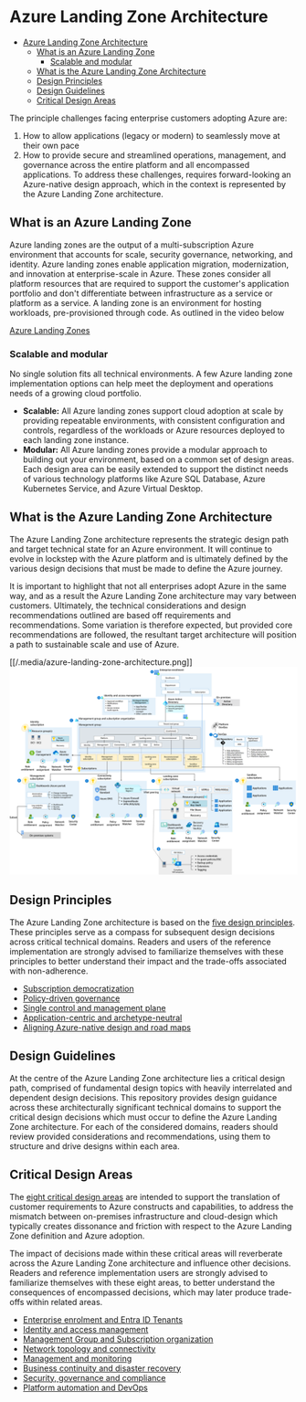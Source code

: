 # Azure Landing Zone Architecture

- [Azure Landing Zone Architecture](#azure-landing-zone-architecture)
  - [What is an Azure Landing Zone](#what-is-an-azure-landing-zone)
    - [Scalable and modular](#scalable-and-modular)
  - [What is the Azure Landing Zone Architecture](#what-is-the-azure-landing-zone-architecture)
  - [Design Principles](#design-principles)
  - [Design Guidelines](#design-guidelines)
  - [Critical Design Areas](#critical-design-areas)

The principle challenges facing enterprise customers adopting Azure are:

1. How to allow applications (legacy or modern) to seamlessly move at their own pace
2. How to provide secure and streamlined operations, management, and governance across the entire platform and all encompassed applications. To address these challenges, requires forward-looking an Azure-native design approach, which in the context is represented by the Azure Landing Zone architecture.

## What is an Azure Landing Zone

Azure landing zones are the output of a multi-subscription Azure environment that accounts for scale, security governance, networking, and identity. Azure landing zones enable application migration, modernization, and innovation at enterprise-scale in Azure. These zones consider all platform resources that are required to support the customer's application portfolio and don't differentiate between infrastructure as a service or platform as a service. A landing zone is an environment for hosting workloads, pre-provisioned through code. As outlined in the video below

<!-- markdownlint-disable MD034 -->

[Azure Landing Zones](https://www.microsoft.com/videoplayer/embed/RE4xdvm)

<!-- markdownlint-enable MD034 -->

### Scalable and modular

No single solution fits all technical environments. A few Azure landing zone implementation options can help meet the deployment and operations needs of a growing cloud portfolio.

- **Scalable:** All Azure landing zones support cloud adoption at scale by providing repeatable environments, with consistent configuration and controls, regardless of the workloads or Azure resources deployed to each landing zone instance.
- **Modular:** All Azure landing zones provide a modular approach to building out your environment, based on a common set of design areas. Each design area can be easily extended to support the distinct needs of various technology platforms like Azure SQL Database, Azure Kubernetes Service, and Azure Virtual Desktop.

## What is the Azure Landing Zone Architecture

The Azure Landing Zone architecture represents the strategic design path and target technical state for an Azure environment. It will continue to evolve in lockstep with the Azure platform and is ultimately defined by the various design decisions that must be made to define the Azure journey.

It is important to highlight that not all enterprises adopt Azure in the same way, and as a result the Azure Landing Zone architecture may vary between customers. Ultimately, the technical considerations and design recommendations outlined are based off requirements and recommendations. Some variation is therefore expected, but provided core recommendations are followed, the resultant target architecture will position a path to sustainable scale and use of Azure.

[[/.media/azure-landing-zone-architecture.png]]
![Azure Landing Zone Architecture](../.media/azure-landing-zone-architecture.png)

## Design Principles

The Azure Landing Zone architecture is based on the [five design principles](https://docs.microsoft.com/en-us/azure/cloud-adoption-framework/ready/enterprise-scale/design-principles). These principles serve as a compass for subsequent design decisions across critical technical domains. Readers and users of the reference implementation are strongly advised to familiarize themselves with these principles to better understand their impact and the trade-offs associated with non-adherence.

- [Subscription democratization](https://docs.microsoft.com/en-us/azure/cloud-adoption-framework/ready/enterprise-scale/design-principles?branch#subscription-democratization)
- [Policy-driven governance](https://docs.microsoft.com/en-us/azure/cloud-adoption-framework/ready/enterprise-scale/design-principles#policy-driven-governance)
- [Single control and management plane](https://docs.microsoft.com/en-us/azure/cloud-adoption-framework/ready/enterprise-scale/design-principles#single-control-and-management-plane)
- [Application-centric and archetype-neutral](https://docs.microsoft.com/en-us/azure/cloud-adoption-framework/ready/enterprise-scale/design-principles?#application-centric-and-archetype-neutral)
- [Aligning Azure-native design and road maps](https://docs.microsoft.com/en-us/azure/cloud-adoption-framework/ready/enterprise-scale/design-principles#aligning-azure-native-design-and-road-maps)

## Design Guidelines

At the centre of the Azure Landing Zone architecture lies a critical design path, comprised of fundamental design topics with heavily interrelated and dependent design decisions. This repository provides design guidance across these architecturally significant technical domains to support the critical design decisions which must occur to define the Azure Landing Zone architecture. For each of the considered domains, readers should review provided considerations and recommendations, using them to structure and drive designs within each area.

## Critical Design Areas

The [eight critical design areas](https://docs.microsoft.com/en-us/azure/cloud-adoption-framework/ready/enterprise-scale/design-guidelines#critical-design-areas) are intended to support the translation of customer requirements to Azure constructs and capabilities, to address the mismatch between on-premises infrastructure and cloud-design which typically creates dissonance and friction with respect to the Azure Landing Zone definition and Azure adoption.

The impact of decisions made within these critical areas will reverberate across the Azure Landing Zone architecture and influence other decisions. Readers and reference implementation users are strongly advised to familiarize themselves with these eight areas, to better understand the consequences of encompassed decisions, which may later produce trade-offs within related areas.

- [Enterprise enrolment and Entra ID Tenants](https://docs.microsoft.com/en-us/azure/cloud-adoption-framework/ready/enterprise-scale/enterprise-enrollment-and-azure-ad-tenants)
- [Identity and access management](https://docs.microsoft.com/en-us/azure/cloud-adoption-framework/ready/enterprise-scale/identity-and-access-management)
- [Management Group and Subscription organization](https://docs.microsoft.com/en-us/azure/cloud-adoption-framework/ready/enterprise-scale/management-group-and-subscription-organization)
- [Network topology and connectivity](https://docs.microsoft.com/en-us/azure/cloud-adoption-framework/ready/enterprise-scale/network-topology-and-connectivity)
- [Management and monitoring](https://docs.microsoft.com/en-us/azure/cloud-adoption-framework/ready/enterprise-scale/management-and-monitoring)
- [Business continuity and disaster recovery](https://docs.microsoft.com/en-us/azure/cloud-adoption-framework/ready/enterprise-scale/business-continuity-and-disaster-recovery)
- [Security, governance and compliance](https://docs.microsoft.com/en-us/azure/cloud-adoption-framework/ready/enterprise-scale/security-governance-and-compliance)
- [Platform automation and DevOps](https://docs.microsoft.com/en-us/azure/cloud-adoption-framework/ready/enterprise-scale/platform-automation-and-devops)
